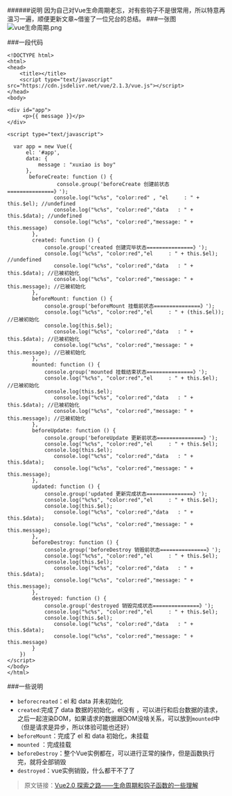 ######说明
因为自己对Vue生命周期老忘，对有些钩子不是很常用，所以特意再温习一遍，顺便更新文章~借鉴了一位兄台的总结。
###一张图
![vue生命周期.png](https://upload-images.jianshu.io/upload_images/12877063-b47f4db19cd7d849.png?imageMogr2/auto-orient/strip%7CimageView2/2/w/1240)

###一段代码
```
<!DOCTYPE html>
<html>
<head>
    <title></title>
    <script type="text/javascript" src="https://cdn.jsdelivr.net/vue/2.1.3/vue.js"></script>
</head>
<body>

<div id="app">
     <p>{{ message }}</p>
</div>

<script type="text/javascript">
    
  var app = new Vue({
      el: '#app',
      data: {
          message : "xuxiao is boy" 
      },
       beforeCreate: function () {
                console.group('beforeCreate 创建前状态===============》');
               console.log("%c%s", "color:red" , "el     : " + this.$el); //undefined
               console.log("%c%s", "color:red","data   : " + this.$data); //undefined 
               console.log("%c%s", "color:red","message: " + this.message)  
        },
        created: function () {
            console.group('created 创建完毕状态===============》');
            console.log("%c%s", "color:red","el     : " + this.$el); //undefined
               console.log("%c%s", "color:red","data   : " + this.$data); //已被初始化 
               console.log("%c%s", "color:red","message: " + this.message); //已被初始化
        },
        beforeMount: function () {
            console.group('beforeMount 挂载前状态===============》');
            console.log("%c%s", "color:red","el     : " + (this.$el)); //已被初始化
            console.log(this.$el);
               console.log("%c%s", "color:red","data   : " + this.$data); //已被初始化  
               console.log("%c%s", "color:red","message: " + this.message); //已被初始化  
        },
        mounted: function () {
            console.group('mounted 挂载结束状态===============》');
            console.log("%c%s", "color:red","el     : " + this.$el); //已被初始化
            console.log(this.$el);    
               console.log("%c%s", "color:red","data   : " + this.$data); //已被初始化
               console.log("%c%s", "color:red","message: " + this.message); //已被初始化 
        },
        beforeUpdate: function () {
            console.group('beforeUpdate 更新前状态===============》');
            console.log("%c%s", "color:red","el     : " + this.$el);
            console.log(this.$el);   
               console.log("%c%s", "color:red","data   : " + this.$data); 
               console.log("%c%s", "color:red","message: " + this.message); 
        },
        updated: function () {
            console.group('updated 更新完成状态===============》');
            console.log("%c%s", "color:red","el     : " + this.$el);
            console.log(this.$el); 
               console.log("%c%s", "color:red","data   : " + this.$data); 
               console.log("%c%s", "color:red","message: " + this.message); 
        },
        beforeDestroy: function () {
            console.group('beforeDestroy 销毁前状态===============》');
            console.log("%c%s", "color:red","el     : " + this.$el);
            console.log(this.$el);    
               console.log("%c%s", "color:red","data   : " + this.$data); 
               console.log("%c%s", "color:red","message: " + this.message); 
        },
        destroyed: function () {
            console.group('destroyed 销毁完成状态===============》');
            console.log("%c%s", "color:red","el     : " + this.$el);
            console.log(this.$el);  
               console.log("%c%s", "color:red","data   : " + this.$data); 
               console.log("%c%s", "color:red","message: " + this.message)
        }
    })
</script>
</body>
</html>
```
###一些说明
- `beforecreated`：el 和 data 并未初始化
- `created`:完成了 data 数据的初始化，el没有 ，可以进行和后台数据的请求，之后一起渲染DOM，如果请求的数据跟DOM没啥关系，可以放到`mounted`中（但是请求是异步，所以体验可能也还好）
- `beforeMount`：完成了 el 和 data 初始化，未挂载
- `mounted` ：完成挂载
- `beforeDestroy`：整个Vue实例都在，可以进行正常的操作，但是函数执行完，就将全部销毁
- `destroyed`：vue实例销毁，什么都干不了了


> 原文链接：[Vue2.0 探索之路——生命周期和钩子函数的一些理解](https://segmentfault.com/a/1190000008010666)
